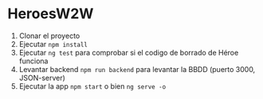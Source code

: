 # HeroesW2W

1. Clonar el proyecto
2. Ejecutar ```npm install```
3. Ejecutar ```ng test``` para comprobar si el codigo de borrado de Héroe funciona
4. Levantar backend ```npm run backend``` para levantar la BBDD (puerto 3000, JSON-server)
5. Ejecutar la app ```npm start``` o bien ```ng serve -o```
